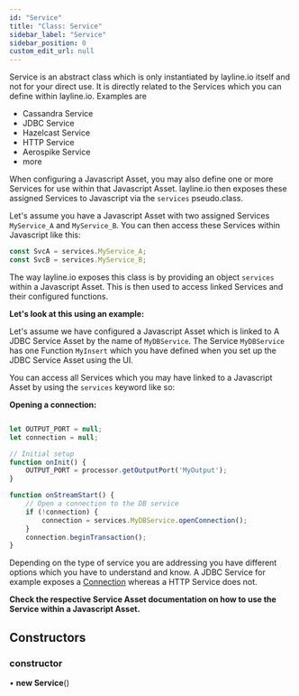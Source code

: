 ```yaml
---
id: "Service"
title: "Class: Service"
sidebar_label: "Service"
sidebar_position: 0
custom_edit_url: null
---
```


Service is an abstract class which is only instantiated by layline.io itself and not for your direct use.
It is directly related to the Services which you can define within layline.io. Examples are

* Cassandra Service
* JDBC Service
* Hazelcast Service
* HTTP Service
* Aerospike Service
* more

When configuring a Javascript Asset, you may also define one or more Services for use within that Javascript Asset.
layline.io then exposes these assigned Services to Javascript via the `services` pseudo.class.

Let's assume you have a Javascript Asset with two assigned Services `MyService_A` and `MyService_B`.
You can then access these Services within Javascript like this:

```js
const SvcA = services.MyService_A;
const SvcB = services.MyService_B;
```

The way layline.io exposes this class is by providing an object `services` within a Javascript Asset.
This is then used to access linked Services and their configured functions.

**Let's look at this using an example:**

Let's assume we have configured a Javascript Asset which is linked to A JDBC Service Asset by the name of `MyDBService`.
The Service `MyDBService` has one Function `MyInsert` which you have defined when you set up the JDBC Service Asset using the UI.

You can access all Services which you may have linked to a Javascript Asset by using the `services` keyword like so:

**Opening a connection:**
```js

let OUTPUT_PORT = null;
let connection = null;

// Initial setup
function onInit() {
    OUTPUT_PORT = processor.getOutputPort('MyOutput');
}

function onStreamStart() {
    // Open a connection to the DB service
    if (!connection) {
        connection = services.MyDBService.openConnection();
    }
    connection.beginTransaction();
}
```

Depending on the type of service you are addressing you have different options which you have to understand and know.
A JDBC Service for example exposes a [Connection](Connection.md) whereas a HTTP Service does not.

**Check the respective Service Asset documentation on how to use the Service within a Javascript Asset.**

## Constructors

### constructor

• **new Service**()
